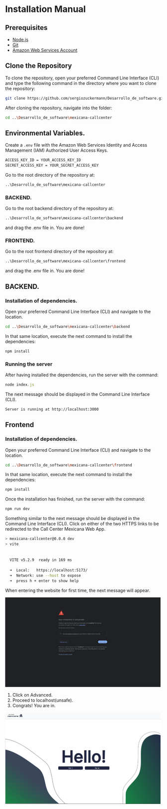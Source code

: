 # Installation Manual

## Prerequisites

- [Node.js](https://nodejs.org/)
- [Git](https://git-scm.com/downloads)
- [Amazon Web Services Account](https://aws.amazon.com/es)

## Clone the Repository

To clone the repository, open your preferred Command Line Interface (CLI) and type the following command in the directory where you want to clone the repository:

```sh
git clone https://github.com/sergiozuckermann/Desarrollo_de_software.git
```

After cloning the repository, navigate into the folder:

```sh
cd ..\Desarrollo_de_software\mexicana-callcenter
```

## Environmental Variables.

Create a `.env` file with the Amazon Web Services Identity and Access Management (IAM) Authorized User Access Keys.
    
```sh
ACCESS_KEY_ID = YOUR_ACCESS_KEY_ID
SECRET_ACCESS_KEY = YOUR_SECRET_ACCESS_KEY
```

Go to the root directory of the repository at:
```sh
..\Desarrollo_de_software\mexicana-callcenter
```

### BACKEND.

Go to the root backend directory of the repository at:

```sh
..\Desarrollo_de_software\mexicana-callcenter\backend
```

and drag the .env file in. You are done!

### FRONTEND.

Go to the root frontend directory of the repository at:

```sh
..\Desarrollo_de_software\mexicana-callcenter\frontend
```

and drag the .env file in. You are done!

## BACKEND.

### Installation of dependencies.

Open your preferred Command Line Interface (CLI) and navigate to the location.

```bash
cd ..\Desarrollo_de_software\mexicana-callcenter\backend
```
In that same location, execute the next command to install the dependencies:

```js
npm install
```
### Running the server

After having installed the dependencies, run the server with the command:

```js
node index.js
```

The next message should be displayed in the Command Line Interface (CLI).

```bash
Server is running at http://localhost:3000
```

## Frontend

### Installation of dependencies.

Open your preferred Command Line Interface (CLI) and navigate to the location.

```bash
cd ..\Desarrollo_de_software\mexicana-callcenter\frontend
```
In that same location, execute the next command to install the dependencies:

```js
npm install
```

Once the installation has finished, run the server with the command:

```sh
npm run dev
```

Something similar to the next message should be displayed in the Command Line Interface (CLI).
Click on either of the two HTTPS links to be redirected to the Call Center Mexicana Web App.

```bash
> mexicana-callcenter@0.0.0 dev
> vite


  VITE v5.2.9  ready in 169 ms

  ➜  Local:   https://localhost:5173/
  ➜  Network: use --host to expose
  ➜  press h + enter to show help
```

When entering the website for first time, the next message will appear. 

<img src="assets/warning.png" alt="warning" style="width:500px">

1. Click on Advanced.
2. Proceed to localhost(unsafe).
3. Congrats! You are in.

<img src="assets/homepage.png" alt="homepage" style="width:500px">





